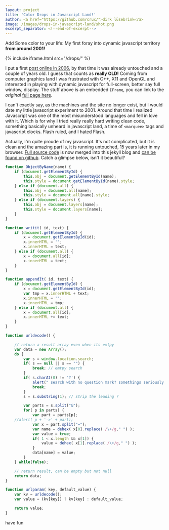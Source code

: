 ```yaml
---
layout: project
title: 'Color Drops in Javascript Land!'
author: <a href="https://github.com/crux/">dirk lüsebrink</a>
image: /images/drops-in-javascript-land/shot.png
excerpt_separator: <!--end-of-excerpt-->
---
```

Add Some color to your life: My first foray into dynamic javascript territory **from around 2001!**

{% include iframe.html src="/drops/" %}

<!--end-of-excerpt-->
I put a first [post online in 2006], by that time it was already untouched and
a couple of years old. I guess that counts as **really OLD!** Coming from
computer graphics land I was frustrated with C++, X11 and OpenGL and interested
in playing with dynamic javascript for full-screen, better say full window,
display. The stuff above is an embedded `IFrame`, you can link to the
_original_ [full page here].

I can't exactly say, as the machines and the site no longer exist, but I would
date my little javascript experiment to 2001. Around that time I realized
Javascript was one of the most misunderstood languages and fell in love with
it. Which is for why I tried really really hard writing clean code, something
basically unheard in javascript land, a time of `<marquee>` tags and javascript
clocks. Flash ruled, and I hated Flash.

[full page here]: /drops
[post online in 2006]: /dropjes

Actually, I'm quite proude of my javascript. It's not complicated, but it is
clean and the amazing part is, it is running untouched, 15 years
later in my browser. [Full source code] is now merged into this jekyll blog and
[can be found on github]. Catch a glimpse below, isn't it beautiful?

```js
function ObjectByName(name) {
    if (document.getElementById) {
        this.obj = document.getElementById(name);
        this.style = document.getElementById(name).style;
    } else if (document.all) {
        this.obj = document.all[name];
        this.style = document.all[name].style;
    } else if (document.layers) {
        this.obj = document.layers[name];
        this.style = document.layers[name];
    }
}

function writit( id, text) {
    if (document.getElementById) {
        x = document.getElementById(id);
        x.innerHTML = '';
        x.innerHTML = text;
    } else if (document.all) {
        x = document.all[id];
        x.innerHTML = text;
    }
}

function appendIt( id, text) {
    if (document.getElementById) {
        x = document.getElementById(id);
        var tmp = x.innerHTML + text;
        x.innerHTML = '';
        x.innerHTML = tmp;
    } else if (document.all) {
        x = document.all[id];
        x.innerHTML += text;
    }
}

function urldecode() {

    // return a result array even when its emtpy
    var data = new Array();
    do {
        var s = window.location.search;
        if( s == null || s == "") {
            break; // emtpy search 
        }
        if( s.charAt(0) != '?') {
            alert(" search with no question mark? somethings seriously wrong here");
            break;
        }
        s = s.substring(1); // strip the leading ?

        var parts = s.split("&");
        for( p in parts) { 
            var part = parts[p];
    //alert( p + '->' + part);
            var x = part.split("=");
            var name = dehex( x[0].replace( /\+/g," ") );
            var value = true;
            if( 1 < x.length && x[1]) {
                value = dehex( x[1].replace( /\+/g," ") );
            }
            data[name] = value;
        } 
    } while(false);

    // return result, can be empty but not null
    return data;
}

function urlparam( key, default_value) {
    var kv = urldecode();
    var value = (kv[key]) ? kv[key] : default_value;

    return value;
}
```

have fun

[Full source code]: https://github.com/crux/crux.github.io/tree/master/drops
[can be found on github]: https://github.com/crux/crux.github.io/tree/master/drops
